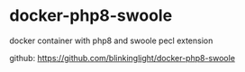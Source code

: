 # docker-php8-swoole

docker container with php8 and swoole pecl extension


github: https://github.com/blinkinglight/docker-php8-swoole